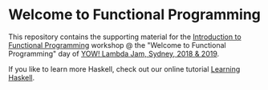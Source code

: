 # Welcome to Functional Programming

This repository contains the supporting material for the [Introduction to Functional Programming](https://lambdajam.yowconference.com.au/proposal/?id=9615) workshop @ the "Welcome to Functional Programming" day of [YOW! Lambda Jam, Sydney, 2018 & 2019](http://lambdajam.yowconference.com.au).

If you like to learn more Haskell, check out our online tutorial [Learning Haskell](http://tutorial.learninghaskell.com).
